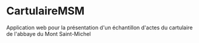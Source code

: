 # CartulaireMSM
Application web pour la présentation d'un échantillon d'actes du cartulaire de l'abbaye du Mont Saint-Michel
